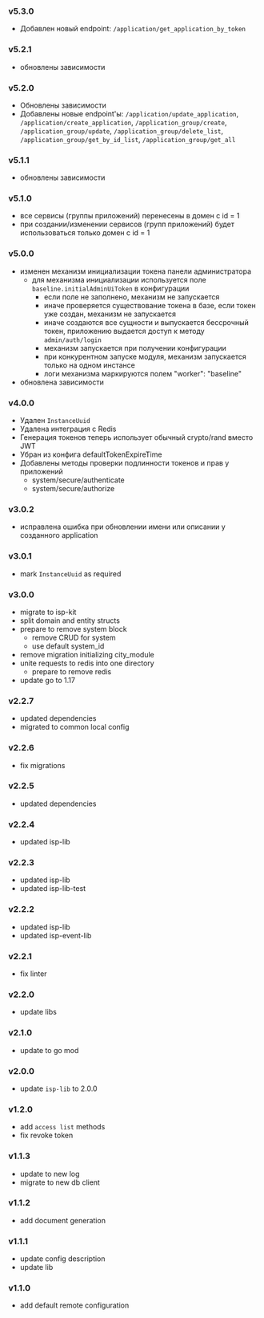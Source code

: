 ### v5.3.0
* Добавлен новый endpoint: `/application/get_application_by_token`
### v5.2.1
* обновлены зависимости
### v5.2.0
* Обновлены зависимости
* Добавлены новые endpoint'ы: `/application/update_application`, `/application/create_application`, `/application_group/create`, `/application_group/update`, `/application_group/delete_list`, `/application_group/get_by_id_list`, `/application_group/get_all`
### v5.1.1
* обновлены зависимости
### v5.1.0
* все сервисы (группы приложений) перенесены в домен с id = 1
* при создании/изменении сервисов (групп приложений) будет использоваться только домен с id = 1

### v5.0.0
* изменен механизм инициализации токена панели администратора
  * для механизма инициализации используется поле `baseline.initialAdminUiToken` в конфигурации
    * если поле не заполнено, механизм не запускается
    * иначе проверяется существование токена в базе, если токен уже создан, механизм не запускается
    * иначе создаются все сущности и выпускается бессрочный токен, приложению выдается доступ к методу `admin/auth/login`
    * механизм запускается при получении конфигурации
    * при конкурентном запуске модуля, механизм запускается только на одном инстансе
    * логи механизма маркируются полем  "worker": "baseline"
* обновлена зависимости
### v4.0.0
* Удален `InstanceUuid`
* Удалена интеграция с Redis
* Генерация токенов теперь использует обычный crypto/rand вместо JWT
* Убран из конфига defaultTokenExpireTime
* Добавлены методы проверки подлинности токенов и прав у приложений
  * system/secure/authenticate
  * system/secure/authorize
### v3.0.2
* исправлена ошибка при обновлении имени или описании у созданного application
### v3.0.1
* mark `InstanceUuid` as required
### v3.0.0
* migrate to isp-kit
* split domain and entity structs
* prepare to remove system block
  * remove CRUD for system
  * use default system_id
* remove migration initializing city_module
* unite requests to redis into one directory
  * prepare to remove redis
* update go to 1.17
### v2.2.7
* updated dependencies
* migrated to common local config
### v2.2.6
* fix migrations
### v2.2.5
* updated dependencies
### v2.2.4
* updated isp-lib
### v2.2.3
* updated isp-lib
* updated isp-lib-test
### v2.2.2
* updated isp-lib
* updated isp-event-lib
### v2.2.1
* fix linter
### v2.2.0
* update libs
### v2.1.0
* update to go mod
### v2.0.0
* update `isp-lib` to 2.0.0
### v1.2.0
* add `access list` methods
* fix revoke token
### v1.1.3
* update to new log
* migrate to new db client
### v1.1.2
* add document generation
### v1.1.1
* update config description
* update lib
### v1.1.0
* add default remote configuration
